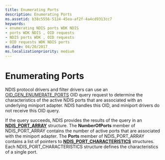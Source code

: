 ```yaml
---
title: Enumerating Ports
description: Enumerating Ports
ms.assetid: b38c5556-5124-45ea-af2f-4a4cd9313cc7
keywords:
- enumerating NDIS ports WDK NDIS
- ports WDK NDIS , OID requests
- NDIS ports WDK , OID requests
- OID requests WDK NDIS ports
ms.date: 04/20/2017
ms.localizationpriority: medium
---
```


# Enumerating Ports





NDIS protocol drivers and filter drivers can use an [OID\_GEN\_ENUMERATE\_PORTS](https://docs.microsoft.com/windows-hardware/drivers/network/oid-gen-enumerate-ports) OID query request to determine the characteristics of the active NDIS ports that are associated with an underlying miniport adapter. NDIS handles this OID, and miniport drivers do not receive this OID query.

If the query succeeds, NDIS provides the results of the query in an [**NDIS\_PORT\_ARRAY**](https://docs.microsoft.com/windows-hardware/drivers/ddi/ntddndis/ns-ntddndis-_ndis_port_array) structure. The **NumberOfPorts** member of NDIS\_PORT\_ARRAY contains the number of active ports that are associated with the miniport adapter. The **Ports** member of NDIS\_PORT\_ARRAY contains a list of pointers to [**NDIS\_PORT\_CHARACTERISTICS**](https://docs.microsoft.com/windows-hardware/drivers/ddi/ntddndis/ns-ntddndis-_ndis_port_characteristics) structures. Each NDIS\_PORT\_CHARACTERISTICS structure defines the characteristics of a single port.

 

 





